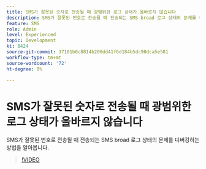 ```yaml
---
title: SMS가 잘못된 숫자로 전송될 때 광범위한 로그 상태가 올바르지 않습니다
description: SMS가 잘못된 번호로 전송될 때 전송되는 SMS broad 로그 상태의 문제를 디버깅하는 방법을 알아봅니다.
feature: SMS
role: Admin
level: Experienced
topic: Development
kt: 8424
source-git-commit: 37101b0c8814b200dd41f6d184b5dc90dca5e581
workflow-type: tm+mt
source-wordcount: '72'
ht-degree: 0%

---
```



# SMS가 잘못된 숫자로 전송될 때 광범위한 로그 상태가 올바르지 않습니다

SMS가 잘못된 번호로 전송될 때 전송되는 SMS broad 로그 상태의 문제를 디버깅하는 방법을 알아봅니다.

>[!VIDEO](https://video.tv.adobe.com/v/335980?quality=12)

